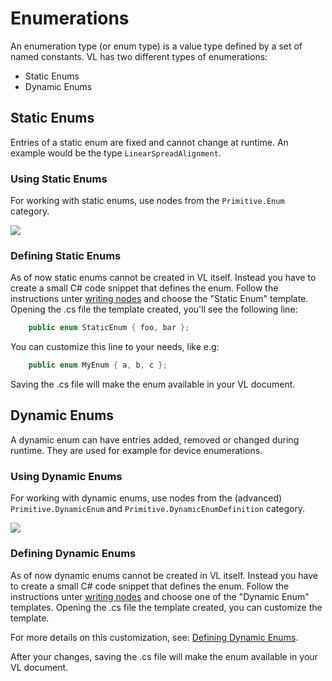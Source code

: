 # Enumerations

An enumeration type (or enum type) is a value type defined by a set of named constants. VL has two different types of enumerations: 
- Static Enums
- Dynamic Enums

## Static Enums
Entries of a static enum are fixed and cannot change at runtime. An example would be the type `LinearSpreadAlignment`.

### Using Static Enums
For working with static enums, use nodes from the `Primitive.Enum` category. 

![](../../images/language/static-enums.png)

### Defining Static Enums
As of now static enums cannot be created in VL itself. Instead you have to create a small C# code snippet that defines the enum. Follow the instructions unter [writing nodes](../extending/writing-nodes.md) and choose the "Static Enum" template. Opening the .cs file the template created, you'll see the following line:

```csharp
    public enum StaticEnum { foo, bar };
```

You can customize this line to your needs, like e.g: 

```csharp
    public enum MyEnum { a, b, c };
```

Saving the .cs file will make the enum available in your VL document. 

## Dynamic Enums
A dynamic enum can have entries added, removed or changed during runtime. They are used for example for device enumerations. 

### Using Dynamic Enums
For working with dynamic enums, use nodes from the (advanced) `Primitive.DynamicEnum` and `Primitive.DynamicEnumDefinition` category.

![](../../images/language/dynamic-enums.png)

### Defining Dynamic Enums
As of now dynamic enums cannot be created in VL itself. Instead you have to create a small C# code snippet that defines the enum. Follow the instructions unter [writing nodes](../extending/writing-nodes.md) and choose one of the "Dynamic Enum" templates. Opening the .cs file the template created, you can customize the template. 

For more details on this customization, see: [Defining Dynamic Enums](../extending/writing-nodes.md#dynamic-enums).

After your changes, saving the .cs file will make the enum available in your VL document.
